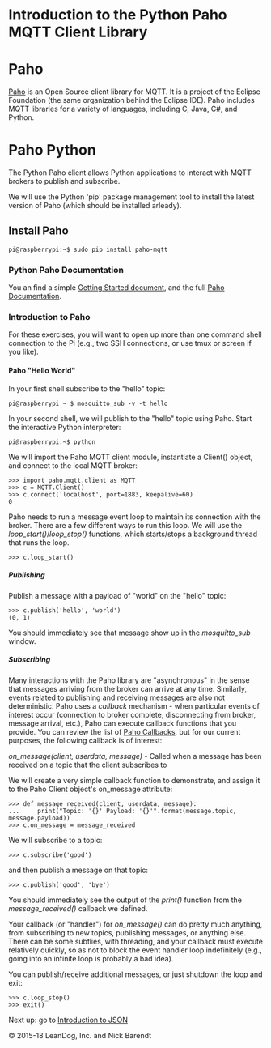 # Introduction to the Python Paho MQTT Client Library

# Paho
[Paho](https://eclipse.org/paho/clients/python/) is an Open Source client library for MQTT.  It is a project of the Eclipse Foundation (the same organization behind the Eclipse IDE).  Paho includes MQTT libraries for a variety of languages, including C, Java, C#, and Python.

# Paho Python
The Python Paho client allows Python applications to interact with MQTT brokers to publish and subscribe.

We will use the Python 'pip' package management tool to install the latest version of Paho (which should be installed arleady).

## Install Paho

```
pi@raspberrypi:~$ sudo pip install paho-mqtt
```

### Python Paho Documentation
You an find a simple [Getting Started document](https://www.eclipse.org/paho/clients/python/), and the full [Paho Documentation](https://www.eclipse.org/paho/clients/python/docs/).

### Introduction to Paho
For these exercises, you will want to open up more than one command shell connection to the Pi (e.g., two SSH connections, or use tmux or screen if you like).  

#### Paho "Hello World"
In your first shell subscribe to the "hello" topic:

```
pi@raspberrypi ~ $ mosquitto_sub -v -t hello
```

In your second shell, we will publish to the "hello" topic using Paho.  Start the interactive Python interpreter:

```
pi@raspberrypi:~$ python
```

We will import the Paho MQTT client module, instantiate a Client() object, and connect to the local MQTT broker:

```
>>> import paho.mqtt.client as MQTT
>>> c = MQTT.Client()
>>> c.connect('localhost', port=1883, keepalive=60)
0
```

Paho needs to run a message event loop to maintain its connection with the broker.  There are a few different ways to run this loop.  We will use the *loop_start()*/*loop_stop()* functions, which starts/stops a background thread that runs the loop. 

```
>>> c.loop_start()
```

##### Publishing

Publish a message with a payload of "world" on the "hello" topic:

```
>>> c.publish('hello', 'world')
(0, 1)
```

You should immediately see that message show up in the *mosquitto_sub* window.

##### Subscribing

Many interactions with the Paho library are "asynchronous" in the sense that messages arriving from the broker can arrive at any time.  Similarly, events related to publishing and receiving messages are also not deterministic.  Paho uses a _callback_ mechanism - when particular events of interest occur (connection to broker complete, disconnecting from broker, message arrival, etc.), Paho can execute callback functions that you provide.  You can review the list of [Paho Callbacks](https://www.eclipse.org/paho/clients/python/docs/#callbacks), but for our current purposes, the following callback is of interest: 

*on_message(client, userdata, message)* - Called when a message has been received on a topic that the client subscribes to

We will create a very simple callback function to demonstrate, and assign it to the Paho Client object's on_message attribute:

```
>>> def message_received(client, userdata, message):
...     print("Topic: '{}' Payload: '{}'".format(message.topic, message.payload))
>>> c.on_message = message_received
```

We will subscribe to a topic:

```
>>> c.subscribe('good')
```

and then publish a message on that topic:

```
>>> c.publish('good', 'bye')
```

You should immediately see the output of the _print()_ function from the _message_received()_ callback we defined.

Your callback (or "handler") for _on_message()_ can do pretty much anything, from subscribing to new topics, publishing messages, or anything else.  There can be some subtlies, with threading, and your callback must execute relatively quickly, so as not to block the event handler loop indefinitely (e.g., going into an infinite loop is probably a bad idea).

You can publish/receive additional messages, or just shutdown the loop and exit:

```
>>> c.loop_stop()
>>> exit()
```


Next up: go to [Introduction to JSON](../03.4_Intro_to_JSON/README.md)

&copy; 2015-18 LeanDog, Inc. and Nick Barendt
